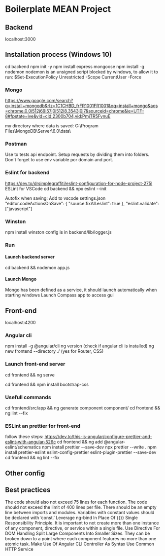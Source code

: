 # Boilerplate MEAN Project


## Backend 
localhost:3000

## Installation process (Windows 10)
cd backend
npm init -y
npm install express mongoose
npm install -g nodemon
nodemon is an unsigned script blocked by windows, to allow it to run: $Set-ExecutionPolicy Unrestricted -Scope CurrentUser -Force

### Mongo
https://www.google.com/search?q=install+mongodb&rlz=1C1CHBD_frFR1001FR1001&oq=install+mongo&aqs=chrome.0.0i512j69i57j0i512l8.3543j0j7&sourceid=chrome&ie=UTF-8#fpstate=ive&vld=cid:2300b704,vid:PmjTR5FvnuE

my directory where data is saved: C:\Program Files\MongoDB\Server\6.0\data\

### Postman
Use to tests api endpoint.
Setup requests by dividing them into folders. 
Don't forget to use env variable por domain and port.

### Eslint for backend
https://dev.to/drsimplegraffiti/eslint-configuration-for-node-project-275l
ESLint for VSCode
cd backend && npx eslint --init

Autofix when saving: Add to vscode settings.json
"editor.codeActionsOnSave": {
"source.fixAll.eslint": true
},
"eslint.validate": ["javascript"]


### Winston
npm install winston
config is in backend/lib/logger.js


### Run
#### Launch backend server 
cd backend && nodemon app.js

#### Launch Mongo
Mongo has been defined as a service, it should launch automatically when starting windows
Launch Compass app to access gui

## Front-end
localhost:4200

### Angular cli
npm install -g @angular/cli
ng version (check if angular cli is installed)
ng new frontend --directory ./ (yes for Router, CSS)

### Launch front-end server 
cd frontend && ng serve

cd frontend && npm install bootstrap-css

### Usefull commands
cd frontend/src/app && ng generate component component/<name>
cd frontend && ng lint --fix

### ESLint an prettier for front-end
follow these steps:
https://dev.to/this-is-angular/configure-prettier-and-eslint-with-angular-526c
cd frontend && ng add @angular-eslint/schematics
npm install prettier --save-dev
npx prettier --write .
npm install prettier-eslint eslint-config-prettier eslint-plugin-prettier --save-dev
cd frontend && ng lint --fix



## Other config



## Best practices
The code should also not exceed 75 lines for each function.
The code should not exceed the limit of 400 lines per file.
There should be an empty line between imports and modules.
Variables with constant values should be declared with ‘const.’
Leverage ng-bind In Place Of {{}}
Single Responsibility Principle. It is important to not create more than one instance of any component, directive, or service within a single file.
Use Directive For DOM Handling
Split Large Components Into Smaller Sizes. They can be broken down to a point where each component features no more than one atomic task.
Make Use Of Angular CLI
Controller As Syntax
Use Common HTTP Service
